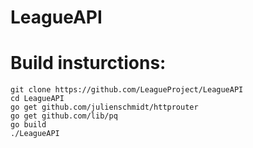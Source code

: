 
# LeagueAPI
# Build insturctions:
`git clone https://github.com/LeagueProject/LeagueAPI` \
`cd LeagueAPI` \
`go get github.com/julienschmidt/httprouter` \
`go get github.com/lib/pq` \
`go build` \
`./LeagueAPI`  

